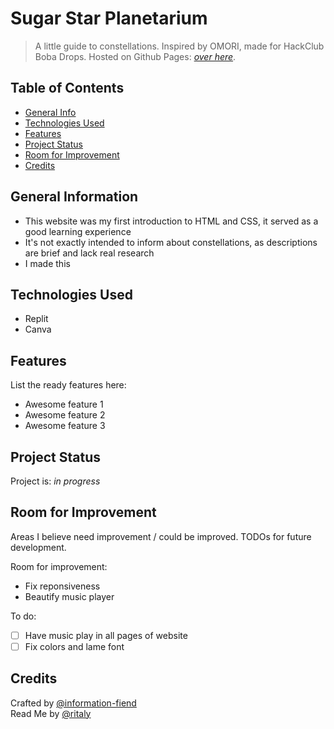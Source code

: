 # Sugar Star Planetarium
> A little guide to constellations. Inspired by OMORI, made for HackClub Boba Drops.
> Hosted on Github Pages: [_over here_](https://information-fiend.github.io/sugar-star-planetarium/).

## Table of Contents
* [General Info](#general-information)
* [Technologies Used](#technologies-used)
* [Features](#features)
* [Project Status](#project-status)
* [Room for Improvement](#room-for-improvement)
* [Credits](#credits)

## General Information
- This website was my first introduction to HTML and CSS, it served as a good learning experience 
- It's not exactly intended to inform about constellations, as descriptions are brief and lack real research
- I made this 

## Technologies Used
- Replit
- Canva

## Features
List the ready features here:
- Awesome feature 1
- Awesome feature 2
- Awesome feature 3

## Project Status
Project is: _in progress_ 

## Room for Improvement
Areas I believe need improvement / could be improved. TODOs for future development.

Room for improvement:
- Fix reponsiveness 
- Beautify music player

To do:
* [ ] Have music play in all pages of website
* [ ] Fix colors and lame font

## Credits
Crafted by [@information-fiend](https://github.com/information-fiend)
<br>Read Me by [@ritaly](https://github.com/ritaly)
